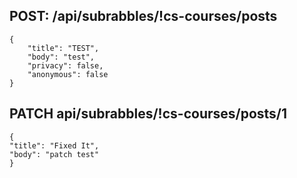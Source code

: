 ## POST: /api/subrabbles/!cs-courses/posts
    {
        "title": "TEST",
        "body": "test",
        "privacy": false,
        "anonymous": false
    }

## PATCH api/subrabbles/!cs-courses/posts/1
    {
    "title": "Fixed It",
    "body": "patch test"
    }